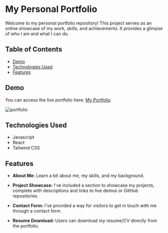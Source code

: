 # My Personal Portfolio

Welcome to my personal portfolio repository! This project serves as an online showcase of my work, skills, and achievements. It provides a glimpse of who I am and what I can do.

## Table of Contents

- [Demo](#demo)
- [Technologies Used](#technologies-used)
- [Features](#features)


## Demo

You can access the live portfolio here: [My Portfolio](https://portfolio-react-five-sepia.vercel.app/)

![portfolio](https://github.com/Shreyam-007/JS-Basics/assets/109955150/9a0e6f2d-167c-4491-8e90-068814af5e97)

## Technologies Used

- Javascript
- React
- Tailwind CSS

## Features

- **About Me:** Learn a bit about me, my skills, and my background.

- **Project Showcase:** I've included a section to showcase my projects, complete with descriptions and links to live demos or GitHub repositories.

- **Contact Form:** I've provided a way for visitors to get in touch with me through a contact form.

- **Resume Download:** Users can download my resume/CV directly from the portfolio.

